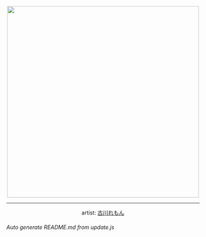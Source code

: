 
<p align="center">
  <img width="500" src="https://nekos.best/api/v2/neko/0139.png">
  <hr/>
  <center>
    artist: <a href="https://www.pixiv.net/en/artworks/48789505">古川れもん</a>
  </center>
</p>


###### Auto generate README.md from update.js

